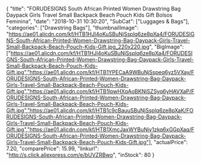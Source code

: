 {
	"title": "FORUDESIGNS South African Printed Women Drawstring Bag Daypack Girls Travel Small Backpack Beach Pouch Kids Gift Bolsos Feminina",
	"date": "2018-10-31 10:30:20",
	"SubCat": ["Luggages & Bags"],
	"categories": ["Drawstring Bags"],
	"thumbnailImage": "https://ae01.alicdn.com/kf/HTB1HJl4oKuSBuNjSsplq6ze8pXa4/FORUDESIGNS-South-African-Printed-Women-Drawstring-Bag-Daypack-Girls-Travel-Small-Backpack-Beach-Pouch-Kids-Gift.jpg_220x220.jpg",
	"BigImage": ["https://ae01.alicdn.com/kf/HTB1HJl4oKuSBuNjSsplq6ze8pXa4/FORUDESIGNS-South-African-Printed-Women-Drawstring-Bag-Daypack-Girls-Travel-Small-Backpack-Beach-Pouch-Kids-Gift.jpg","https://ae01.alicdn.com/kf/HTB1YPECaA9WBuNjSspeq6yz5VXay/FORUDESIGNS-South-African-Printed-Women-Drawstring-Bag-Daypack-Girls-Travel-Small-Backpack-Beach-Pouch-Kids-Gift.jpg","https://ae01.alicdn.com/kf/HTB1IpwHXqAoBKNjSZSyq6yHAVXaP/FORUDESIGNS-South-African-Printed-Women-Drawstring-Bag-Daypack-Girls-Travel-Small-Backpack-Beach-Pouch-Kids-Gift.jpg","https://ae01.alicdn.com/kf/HTB1c9cBauuSBuNjSsplq6ze8pXaK/FORUDESIGNS-South-African-Printed-Women-Drawstring-Bag-Daypack-Girls-Travel-Small-Backpack-Beach-Pouch-Kids-Gift.jpg","https://ae01.alicdn.com/kf/HTB1XmcJaxWYBuNjy1zkq6xGGpXaq/FORUDESIGNS-South-African-Printed-Women-Drawstring-Bag-Daypack-Girls-Travel-Small-Backpack-Beach-Pouch-Kids-Gift.jpg"],
	"actualPrice": 7.20,
	"comparePrice": 15.99,
	"linkurl": "http://s.click.aliexpress.com/e/bUVZRBwo",
	"inStock": 80
}

